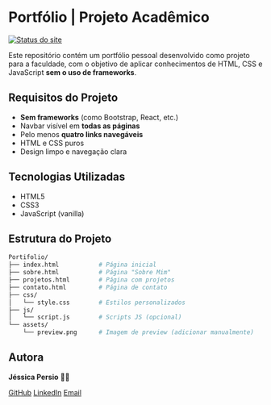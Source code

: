 # Portfólio | Projeto Acadêmico


[![Status do site](https://img.shields.io/website?down_color=red&down_message=offline&up_color=green&up_message=online&url=https%3A%2F%2Fjessicapersio.github.io%2FPortifolio)](https://jessicapersio.github.io/Portifolio)

Este repositório contém um portfólio pessoal desenvolvido como projeto para a faculdade, com o objetivo de aplicar conhecimentos de HTML, CSS e JavaScript **sem o uso de frameworks**.

##  Requisitos do Projeto

-  **Sem frameworks** (como Bootstrap, React, etc.)
-  Navbar visível em **todas as páginas**
-  Pelo menos **quatro links navegáveis**
-  HTML e CSS puros
-  Design limpo e navegação clara

##  Tecnologias Utilizadas

- HTML5
- CSS3
- JavaScript (vanilla)

##  Estrutura do Projeto

```bash
Portifolio/
├── index.html           # Página inicial
├── sobre.html           # Página "Sobre Mim"
├── projetos.html        # Página com projetos
├── contato.html         # Página de contato
├── css/
│   └── style.css        # Estilos personalizados
├── js/
│   └── script.js        # Scripts JS (opcional)
└── assets/
    └── preview.png      # Imagem de preview (adicionar manualmente)
```

##  Autora
**Jéssica Persio**  👩‍💻

[GitHub](https://github.com/jessicapersio)  [LinkedIn](https://www.linkedin.com/in/jessica-persio)  [Email](mailto:jepersio@hotmail.com)
